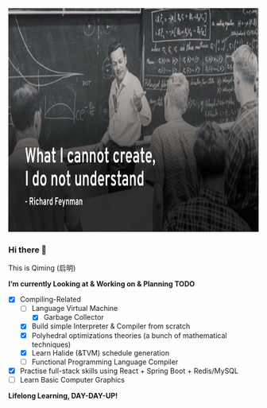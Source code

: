 <img src="./RichardFerman.jpg" width="800" height="450" />

### Hi there 👋

This is Qiming (启明)

**I’m currently Looking at & Working on & Planning TODO**
- [x] Compiling-Related
  - [ ] Language Virtual Machine
    - [x] Garbage Collector
  - [x] Build simple Interpreter & Compiler from scratch
  - [x] Polyhedral optimizations theories (a bunch of mathematical techniques)
  - [x] Learn Halide (&TVM) schedule generation
  - [ ] Functional Programming Language Compiler
- [x] Practise full-stack skills using React + Spring Boot + Redis/MySQL
- [ ] Learn Basic Computer Graphics

**Lifelong Learning, DAY-DAY-UP!**
